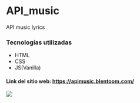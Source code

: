 # API_music
API music lyrics

### Tecnologías utilizadas

- HTML
- CSS
- JS(Vanilla)




#### Link del sitio web:  https://apimusic.blentoom.com/

![](https://user-images.githubusercontent.com/58642814/161559334-3421302a-9269-412c-944c-1f5a7ee1aefe.PNG)


